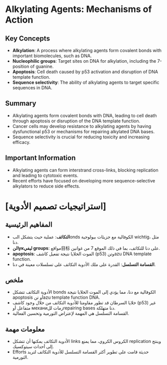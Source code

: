 # Alkylating Agents: Mechanisms of Action

## Key Concepts

* **Alkylation**: A process where alkylating agents form covalent bonds with important biomolecules, such as DNA.
* **Nucleophilic groups**: Target sites on DNA for alkylation, including the 7-position of guanine.
* **Apoptosis**: Cell death caused by p53 activation and disruption of DNA template function.
* **Sequence selectivity**: The ability of alkylating agents to target specific sequences in DNA.

## Summary

* Alkylating agents form covalent bonds with DNA, leading to cell death through apoptosis or disruption of the DNA template function.
* Cancer cells may develop resistance to alkylating agents by having dysfunctional p53 or mechanisms for repairing alkylated DNA bases.
* Sequence selectivity is crucial for reducing toxicity and increasing efficacy.

## Important Information

* Alkylating agents can form interstrand cross-links, blocking replication and leading to cytotoxic events.
* Recent efforts have focused on developing more sequence-selective alkylators to reduce side effects.

# [استراتيجيات تصميم الأدوية]
## المفاهيم الرئيسية
* **التكاثف**: عملية حيث يتشكل البonds الكوفالية مع جزيئات بيولوجية wichtig، مثل دنا.
* **النукليفي groups**: مواقع目标 على دنا للتكاثف، بما في ذلك الموقع 7 من غوانين.
* **apoptosis**: الموت الخلايا نتيجة تفعيل كاشف (p53) وتنazu DNA template function.
* **القسامة التسلسل**: القدرة على ملك الأدوية التكاثف على تسلسلات معينة في دنا.

## ملخص
* الأدوية التكاثف تتشكل bonds الكوفالية مع دنا، مما يؤدي إلى الموت الخلايا نتيجة apoptosis أو تنazu template function DNA.
* خلايا السرطان قد تطور مقاومتا للأدوية التكاثف من خلال وجود كاشف (p53) غير متفاعل أو механиزمات للrepairing bases دنا متهلكة.
* القسامة التسلسل هي المهمة لإعتراض التورمية وتحسين الفعالية.

## معلومات مهمة
* الأدوية التكاثف يمكنها أن تتشكل links الكروس الكروي، مما يمنع replication وينتج إلى أحداث سيتوكسيك.
* Efforts حديثة قامت على تطوير أكثر القسامة التسلسل للأدوية التكاثف لتريد التورمية.